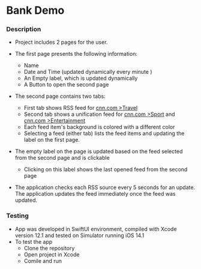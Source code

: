 # Bank Demo  
  
### Description  
- Project includes 2 pages for the user.  
- The first page presents the following information:  
  - Name  
  - Date and Time (updated dynamically every minute )  
  - An Empty label, which is updated dynamically  
  - A Button to open the second page  
  
- The second page contains two tabs:  
  - First tab shows RSS feed for [cnn.com >Travel](http://rss.cnn.com/rss/edition_travel.rss)  
  - Second tab shows a unification feed for [cnn.com >Sport](http://rss.cnn.com/rss/edition_sport.rss) and [cnn.com >Entertainment](http://rss.cnn.com/rss/edition_entertainment.rss)  
  - Each feed item's background is colored with a different color  
  - Selecting a feed (either tab) lists the feed items and updating the label on the first page.
- The empty label on the page is updated based on the feed selected from the second page and is clickable
  - Clicking on this label shows the last opened feed from the second page  
- The application checks each RSS source every 5 seconds for an update. The application updates the feed immediately once the feed was updated.


### Testing
- App was developed in SwiftUI environment,  compiled with Xcode version 12.1 and tested on Simulator running iOS 14.1
- To test the app
  - Clone the repository
  - Open project in Xcode
  - Comile and run
